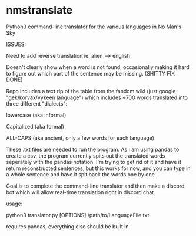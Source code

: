# nmstranslate
Python3 command-line translator for the various languages in No Man's Sky

ISSUES:

Need to add reverse translation ie. alien --> english

Doesn't clearly show when a word is not found, occasionally making it hard to figure out which part of the sentence may be missing. 
(SHITTY FIX DONE)

Repo includes a text rip of the table from the fandom wiki (just google "gek/korvax/vykeen language") which includes ~700 words translated into three different "dialects":


lowercase (aka informal)

Capitalized (aka formal) 

ALL-CAPS (aka ancient, only a few words for each language) 


These .txt files are needed to run the program.
As I am using pandas to create a csv, the program currently spits out the translated words seperately with the pandas notation. I'm trying to get rid of it and have it return reconstructed sentences, but this works for now, and you can type in a whole sentence and have it spit back the words one by one.


Goal is to complete the command-line translator and then make a discord bot which will allow real-time translation right in discord chat.

usage: 

  python3 translator.py [OPTIONS] /path/to/LanguageFile.txt




requires pandas, everything else should be built in

